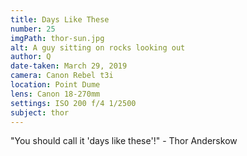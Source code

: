 ```yaml
---
title: Days Like These
number: 25
imgPath: thor-sun.jpg
alt: A guy sitting on rocks looking out
author: Q
date-taken: March 29, 2019
camera: Canon Rebel t3i
location: Point Dume
lens: Canon 18-270mm
settings: ISO 200 f/4 1/2500
subject: thor
---
```

"You should call it 'days like these'!" - Thor Anderskow
